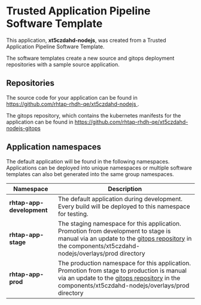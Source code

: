 # Trusted Application Pipeline Software Template

This application, **xt5czdahd-nodejs**, was created from a Trusted Application Pipeline Software Template.

The software templates create a new source and gitops deployment repositories with a sample source application. 

## Repositories

The source code for your application can be found in [https://github.com/rhtap-rhdh-qe/xt5czdahd-nodejs ](https://github.com/rhtap-rhdh-qe/xt5czdahd-nodejs ).
 
The gitops repository, which contains the kubernetes manifests for the application can be found in 
[https://github.com/rhtap-rhdh-qe/xt5czdahd-nodejs-gitops ](https://github.com/rhtap-rhdh-qe/xt5czdahd-nodejs-gitops ) 

## Application namespaces 

The default application will be found in the following namespaces. Applications can be deployed into unique namespaces or multiple software templates can also bet generated into the same group namespaces.  

|  Namespace   |  Description   |  
| -------- | -------- |   
| **rhtap-app-development** | The default application during development. Every build will be deployed to this namespace for testing. | 
| **rhtap-app-stage** | The staging namespace for this application. Promotion from development to stage is manual via an update to the [gitops repository](https://github.com/rhtap-rhdh-qe/xt5czdahd-nodejs-gitops ) in the components/xt5czdahd-nodejs/overlays/prod directory |  
| **rhtap-app-prod** | The production namespace for this application. Promotion from stage to production is manual via an update to the [gitops repository](https://github.com/rhtap-rhdh-qe/xt5czdahd-nodejs-gitops ) in the components/xt5czdahd-nodejs/overlays/prod directory | 